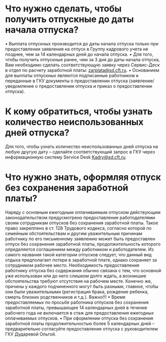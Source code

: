 # Что нужно сделать, чтобы получить отпускные до даты начала отпуска?
• Выплата отпускных производится до даты начала отпуска только при предоставлении заявления на отпуск в Группу кадрового учета не позднее, чем за 14 календарных дней до начала отпуска.
• Для того, чтобы получить отпускные ранее, чем за 3 дня до даты начала отпуска, Вам необходимо сделать соответствующую заявку через Сервис-Деск в отдел по расчету заработной платы: zarplata@sd.cft.ru.
• Основанием для выплаты отпускных являются подписанные работником и переданные в ГКУ документы о предоставлении отпуска (заявление/уведомление о предоставлении отпуска и приказ о предоставлении отпуска).

# К кому обратиться, чтобы узнать количество неиспользованных дней отпуска?
Для того, чтобы узнать количество неиспользованных дней отпуска на любую другую дату – сделайте соответствующий запрос в ГКУ через информационную систему Service Desk Kadry@sd.cft.ru.

# Что нужно знать, оформляя отпуск без сохранения заработной платы?
Наряду с основным ежегодным оплачиваемым отпуском действующим законодательством предусмотрено предоставление работодателями своим сотрудникам отпусков без сохранения заработной платы. Такое право закреплено в ст. 128 Трудового кодекса, согласно которой по семейным обстоятельствам и другим уважительным причинам работнику по его письменному заявлению может быть предоставлен отпуск без сохранения заработной платы, продолжительность которого определяется соглашением между работником и работодателем.
Из самого названия такой категории отпусков следует, что данный вид отдыха предполагает потери в заработной плате, однако сохраняет за сотрудником рабочее место.
Необходимость предоставления работнику отпуска без содержания обычно связана с тем, что основной уже использован или до него слишком долго ждать, а возникшие обстоятельства требуют отсутствия на рабочем месте. Конечно же, причины у каждого подчиненного могут быть разными, главное, чтобы они были уважительными (регистрация брака, рождение ребенка, смерть близких родственников и т.д.).
Важно!!!
• Время предоставляемых по просьбе работника отпусков без сохранения заработной платы, превышающее 14 календарных дней в течение рабочего года не включается в стаж для предоставления ежегодных оплачиваемых отпусков.
• При оформлении отпуска без сохранения заработной платы продолжительностью более 5 календарных дней – предварительно согласуйте предоставление отпуска с руководителем ГКУ Дударевой Ольгой.
